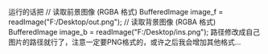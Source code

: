 运行的话把
        // 读取前景图像 (RGBA 格式)
        BufferedImage image_f = readImage("F:/Desktop/out.png");
        // 读取背景图像 (RGBA 格式)
        BufferedImage image_b = readImage("F:/Desktop/ins.png");
路径修改成自己图片的路径就行了，注意一定要PNG格式的，或许之后我会增加其他格式...

